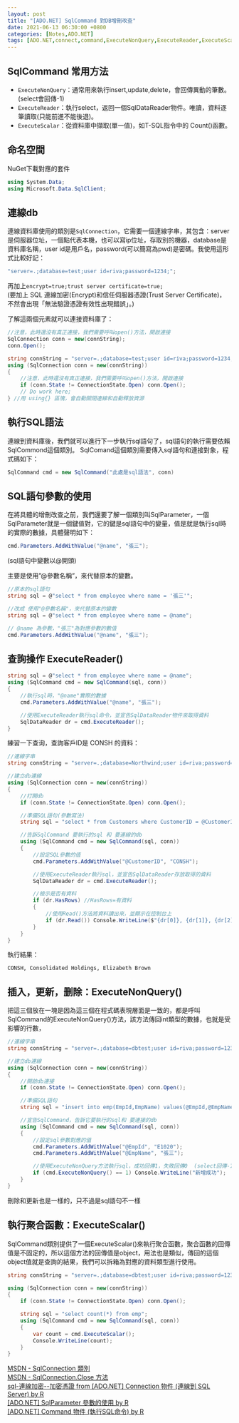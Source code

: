 ```yaml
---
layout: post
title: "[ADO.NET] SqlCommand 對DB增刪改查"
date: 2021-06-13 06:30:00 +0800
categories: [Notes,ADO.NET]
tags: [ADO.NET,connect,command,ExecuteNonQuery,ExecuteReader,ExecuteScalar,SqlParameter,AddWithValue]
---
```



## SqlCommand 常用方法

- `ExecuteNonQuery`：通常用來執行insert,update,delete，會回傳異動的筆數。(select會回傳-1)
- `ExecuteReader`：執行select，返回一個SqlDataReader物件。唯讀，資料逐筆讀取(只能前進不能後退)。
- `ExecuteScalar`：從資料庫中擷取(單一值)，如T-SQL指令中的 Count()函數。

## 命名空間

NuGet下載對應的套件

```c#
using System.Data;
using Microsoft.Data.SqlClient;
```

## 連線db

連線資料庫使用的類別是`SqlConnection`，它需要一個連線字串，其包含：server是伺服器位址，一個點代表本機，也可以寫ip位址，存取別的機器，database是資料庫名稱，user id是用戶名，password(可以簡寫為pwd)是密碼。我使用這形式比較好記：

```c#
"server=.;database=test;user id=riva;password=1234;";
```

再加上`encrypt=true;trust server certificate=true;`     
(要加上 SQL 連線加密(Encrypt)和信任伺服器憑證(Trust Server Certificate)，不然會出現「無法驗證憑證有效性出現錯誤」。)

了解這兩個元素就可以連接資料庫了：

```c#
//注意，此時還沒有真正連接，我們需要呼叫open()方法，開啟連接
SqlConnection conn = new(connString);
conn.Open();
```

```c#
string connString = "server=.;database=test;user id=riva;password=1234;encrypt=true;trust server certificate=true";
using (SqlConnection conn = new(connString)) 
{
    //注意，此時還沒有真正連接，我們需要呼叫open()方法，開啟連接
    if (conn.State != ConnectionState.Open) conn.Open();
    // Do work here;
} //用 using{} 區塊，會自動關閉連線和自動釋放資源
```

## 執行SQL語法

連線到資料庫後，我們就可以進行下一步執行sql語句了，sql語句的執行需要依賴SqlCommond這個類別。 SqlComand這個類別需要傳入sql語句和連接對象，程式碼如下：

```c#
SqlCommand cmd = new SqlCommand("此處是sql語法", conn)
```

## SQL語句參數的使用

在將具體的增刪改查之前，我們還要了解一個類別叫SqlParameter，一個SqlParameter就是一個鍵值對，它的鍵是sql語句中的變量，值是就是執行sql時的實際的數據，具體聲明如下：

```c#
cmd.Parameters.AddWithValue("@name", "張三");
```
(sql語句中變數以@開頭)

主要是使用”@參數名稱”，來代替原本的變數。

```c#
//原本的sql語句
string sql = @"select * from employee where name = '張三'";

//改成 使用"@參數名稱"，來代替原本的變數
string sql = @"select * from employee where name = @name";

// @name 為參數，"張三"為對應參數的數值
cmd.Parameters.AddWithValue("@name", "張三");
```

## 查詢操作 ExecuteReader()

```c#
string sql = @"select * from employee where name = @name";
using (SqlCommand cmd = new SqlCommand(sql, conn)) 
{ 
    //執行sql時，"@name"實際的數據
    cmd.Parameters.AddWithValue("@name", "張三");

    //使用ExecuteReader執行sql命令，並宣告SqlDataReader物件來取得資料
    SqlDataReader dr = cmd.ExecuteReader();
}
```

練習一下查询，查詢客戶ID是 CONSH 的資料：

```c#
//連線字串
string connString = "server=.;database=Northwind;user id=riva;password=1234;encrypt=true;trust server certificate=true;";

//建立db連線
using (SqlConnection conn = new(connString))
{
    //打開db
    if (conn.State != ConnectionState.Open) conn.Open();

    //準備SQL語句(參數寫法)
    string sql = "select * from Customers where CustomerID = @CustomerID";

    //告訴SqlCommand 要執行的sql 和 要連線的db
    using (SqlCommand cmd = new SqlCommand(sql, conn))
    {
        //設定SQL參數的值
        cmd.Parameters.AddWithValue("@CustomerID", "CONSH");

        //使用ExecuteReader執行sql，並宣告SqlDataReader存放取得的資料
        SqlDataReader dr = cmd.ExecuteReader();

        //檢示是否有資料
        if (dr.HasRows) //HasRows=有資料
        {
            //使用Read()方法將資料讀出來，並顯示在控制台上
            if (dr.Read()) Console.WriteLine($"{dr[0]}, {dr[1]}, {dr[2]}");
        }
    }
}
```

執行結果：

```
CONSH, Consolidated Holdings, Elizabeth Brown
```

## 插入，更新，删除：ExecuteNonQuery()

把這三個放在一塊是因為這三個在程式碼表現層面是一致的，都是呼叫SqlCommand的ExecuteNonQuery()方法，該方法傳回int類型的數據，也就是受影響的行數，

```c#
//連線字串
string connString = "server=.;database=dbtest;user id=riva;password=1234;encrypt=true;trust server certificate=true";

//建立db連線
using (SqlConnection conn = new(connString))
{
    //開啟db連接
    if (conn.State != ConnectionState.Open) conn.Open();

    //準備SQL語句
    string sql = "insert into emp(EmpId,EmpName) values(@EmpId,@EmpName)";

    //宣告SqlCommand，告訴它要執行的sql和 要連接的db
    using (SqlCommand cmd = new SqlCommand(sql, conn))
    {
        //設定sql參數對應的值
        cmd.Parameters.AddWithValue("@EmpId", "E1020");
        cmd.Parameters.AddWithValue("@EmpName", "張三");

        //使用ExecuteNonQuery方法執行sql，成功回傳1，失敗回傳0  (select回傳-1)
        if (cmd.ExecuteNonQuery() == 1) Console.WriteLine("新增成功");
    }
}
```
刪除和更新也是一樣的，只不過是sql語句不一樣


## 執行聚合函數：ExecuteScalar()

SqlCommand類別提供了一個ExecuteScalar()來執行聚合函數，聚合函數的回傳值是不固定的，所以這個方法的回傳值是object，用法也是類似，傳回的這個object值就是查詢的結果，我們可以拆箱為對應的資料類型進行使用。

```c#
string connString = "server=.;database=dbtest;user id=riva;password=1234;encrypt=true;trust server certificate=true";

using (SqlConnection conn = new(connString))
{
    if (conn.State != ConnectionState.Open) conn.Open();

    string sql = "select count(*) from emp";
    using (SqlCommand cmd = new SqlCommand(sql, conn))
    {
        var count = cmd.ExecuteScalar();
        Console.WriteLine(count);
    }
}
```


[MSDN - SqlConnection 類別](https://learn.microsoft.com/zh-tw/dotnet/api/system.data.sqlclient.sqlconnection?view=netframework-4.8.1&viewFallbackFrom=dotnet-plat-ext-5.0)      
[MSDN - SqlConnection.Close 方法](https://learn.microsoft.com/zh-tw/dotnet/api/microsoft.data.sqlclient.sqlconnection.close?view=sqlclient-dotnet-standard-5.1)        
[sql-連線加密--加密憑證 from [ADO.NET] Connection 物件 (連線到 SQL Server) by R](https://riivalin.github.io/posts/2021/06/adonet-connect/#sql-連線加密--加密憑證)       
[[ADO.NET] SqlParameter 參數的使用 by R](https://riivalin.github.io/posts/2021/06/sqlparameter/)        
[[ADO.NET] Command 物件 (執行SQL命令) by R](https://riivalin.github.io/posts/2021/06/adonet-command/)